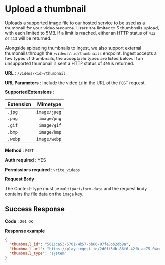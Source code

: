 # Upload a thumbnail

Uploads a supported image file to our hosted service to be used as a thumbnail for your video resource. Users are limited to 5 thumbnails upload, with each limited to 5MB. If a limit is reached, either an HTTP status of `412` or `413` will be returned.

Alongside uploading thumbnails to Ingest, we also support external thumbnails through the `/videos/:id/thumbnails` endpoint. Ingest accepts a few types of thumbnails, the acceptable types are listed below. If an unsupported thumbnail is sent a HTTP status of `400` is returned.

**URL** : `/videos/<id>/thumbnail`

**URL Parameters** : Include the video `id` in the URL of the `POST` request.

**Supported Extensions** :

| Extension    | Mimetype        |
| ------------ | ---------------:|
| `.jpg`       | `image/jpeg`    |
| `.png`       | `image/png`     |
| `.gif`       | `image/gif`     |
| `.bmp`       | `image/bmp`     |
| `.webp`      | `image/webp`    |

**Method** : `POST`

**Auth required** : YES

**Permissions required** : `write_videos`

**Request Body**

The Content-Type must be `multipart/form-data` and the request body contains the file data on the `image` key.

## Success Response

**Code** : `201 OK`

**Response example**

```json
{
  "thumbnail_id": "5610ca53-5701-4b57-bb66-07fe7bb2db8a",
  "thumbnail_url": "https://play.ingest.io/2d0fb3db-86f6-42fb-ae75-04cca701dadd/poster.jpg",
  "thumbnail_type": "system"
}
```
